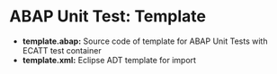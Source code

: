# ABAP Unit Test: Template

* **template.abap:** Source code of template for ABAP Unit Tests with ECATT test container
* **template.xml:** Eclipse ADT template for import
